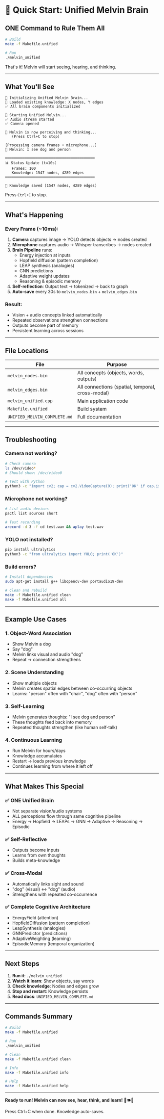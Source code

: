 # 🚀 Quick Start: Unified Melvin Brain

## ONE Command to Rule Them All

```bash
# Build
make -f Makefile.unified

# Run
./melvin_unified
```

That's it! Melvin will start seeing, hearing, and thinking.

---

## What You'll See

```
🧠 Initializing Unified Melvin Brain...
📂 Loaded existing knowledge: X nodes, Y edges
✅ All brain components initialized

🚀 Starting Unified Melvin...
✅ Audio stream started
✅ Camera opened

🧠 Melvin is now perceiving and thinking...
   (Press Ctrl+C to stop)

[Processing camera frames + microphone...]
💭 Melvin: I see dog and person

━━━━━━━━━━━━━━━━━━━━━━━━━━━━━━━━━━━━━━━━━
📊 Status Update (t=10s)
   Frames: 100
   Knowledge: 1547 nodes, 4289 edges
━━━━━━━━━━━━━━━━━━━━━━━━━━━━━━━━━━━━━━━━━

💾 Knowledge saved (1547 nodes, 4289 edges)
```

Press `Ctrl+C` to stop.

---

## What's Happening

### Every Frame (~10ms):
1. **Camera** captures image → YOLO detects objects → nodes created
2. **Microphone** captures audio → Whisper transcribes → nodes created
3. **Brain Pipeline** runs:
   - Energy injection at inputs
   - Hopfield diffusion (pattern completion)
   - LEAP synthesis (analogies)
   - GNN predictions
   - Adaptive weight updates
   - Reasoning & episodic memory
4. **Self-reflection**: Output text → tokenized → back to graph
5. **Auto-save** every 30s to `melvin_nodes.bin` + `melvin_edges.bin`

### Result:
- Vision + audio concepts linked automatically
- Repeated observations strengthen connections
- Outputs become part of memory
- Persistent learning across sessions

---

## File Locations

| File | Purpose |
|------|---------|
| `melvin_nodes.bin` | All concepts (objects, words, outputs) |
| `melvin_edges.bin` | All connections (spatial, temporal, cross-modal) |
| `melvin_unified.cpp` | Main application code |
| `Makefile.unified` | Build system |
| `UNIFIED_MELVIN_COMPLETE.md` | Full documentation |

---

## Troubleshooting

### Camera not working?
```bash
# Check camera
ls /dev/video*
# Should show: /dev/video0

# Test with Python
python3 -c "import cv2; cap = cv2.VideoCapture(0); print('OK' if cap.isOpened() else 'FAIL')"
```

### Microphone not working?
```bash
# List audio devices
pactl list sources short

# Test recording
arecord -d 3 -f cd test.wav && aplay test.wav
```

### YOLO not installed?
```bash
pip install ultralytics
python3 -c "from ultralytics import YOLO; print('OK')"
```

### Build errors?
```bash
# Install dependencies
sudo apt-get install g++ libopencv-dev portaudio19-dev

# Clean and rebuild
make -f Makefile.unified clean
make -f Makefile.unified all
```

---

## Example Use Cases

### 1. Object-Word Association
- Show Melvin a dog
- Say "dog"
- Melvin links visual and audio "dog"
- Repeat → connection strengthens

### 2. Scene Understanding
- Show multiple objects
- Melvin creates spatial edges between co-occurring objects
- Learns: "person" often with "chair", "dog" often with "person"

### 3. Self-Learning
- Melvin generates thoughts: "I see dog and person"
- These thoughts feed back into memory
- Repeated thoughts strengthen (like human self-talk)

### 4. Continuous Learning
- Run Melvin for hours/days
- Knowledge accumulates
- Restart → loads previous knowledge
- Continues learning from where it left off

---

## What Makes This Special

### ✅ ONE Unified Brain
- Not separate vision/audio systems
- ALL perceptions flow through same cognitive pipeline
- Energy → Hopfield → LEAPs → GNN → Adaptive → Reasoning → Episodic

### ✅ Self-Reflective
- Outputs become inputs
- Learns from own thoughts
- Builds meta-knowledge

### ✅ Cross-Modal
- Automatically links sight and sound
- "dog" (visual) ↔ "dog" (audio)
- Strengthens with repeated co-occurrence

### ✅ Complete Cognitive Architecture
- EnergyField (attention)
- HopfieldDiffusion (pattern completion)
- LeapSynthesis (analogies)
- GNNPredictor (predictions)
- AdaptiveWeighting (learning)
- EpisodicMemory (temporal organization)

---

## Next Steps

1. **Run it**: `./melvin_unified`
2. **Watch it learn**: Show objects, say words
3. **Check knowledge**: Nodes and edges grow
4. **Stop and restart**: Knowledge persists
5. **Read docs**: `UNIFIED_MELVIN_COMPLETE.md`

---

## Commands Summary

```bash
# Build
make -f Makefile.unified

# Run
./melvin_unified

# Clean
make -f Makefile.unified clean

# Info
make -f Makefile.unified info

# Help
make -f Makefile.unified help
```

---

**Ready to run! Melvin can now see, hear, think, and learn!** 🧠👁️🎤

Press Ctrl+C when done. Knowledge auto-saves.


